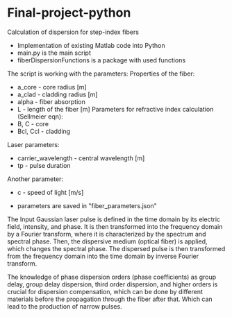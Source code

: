 # Final-project-python
Calculation of dispersion for step-index fibers 

- Implementation of existing Matlab code into Python
- main.py is the main script
- fiberDispersionFunctions is a package with used functions

The script is working with the parameters:
Properties of the fiber:
- a_core - core radius [m]
- a_clad - cladding radius [m]
- alpha - fiber absorption 
- L - length of the fiber [m]
Parameters for refractive index calculation (Sellmeier eqn): 
- B, C - core
- Bcl, Ccl - cladding

Laser parameters:
- carrier_wavelength - central wavelength [m]
- tp - pulse duration

Another parameter:  
- c - speed of light [m/s]

- parameters are saved in "fiber_parameters.json"


The Input Gaussian laser pulse is defined in the time domain by its electric field, intensity, and phase. It is then transformed into the frequency domain by a Fourier transform, where it is characterized by the spectrum and spectral phase. Then, the dispersive medium (optical fiber) is applied, which changes the spectral phase. The dispersed pulse is then transformed from the frequency domain into the time domain by inverse Fourier transform.

The knowledge of phase dispersion orders (phase coefficients) as group delay, group delay dispersion, third order dispersion, and higher orders is crucial for dispersion compensation, which can be done by different materials before the propagation through the fiber after that. Which can lead to the production of narrow pulses.
